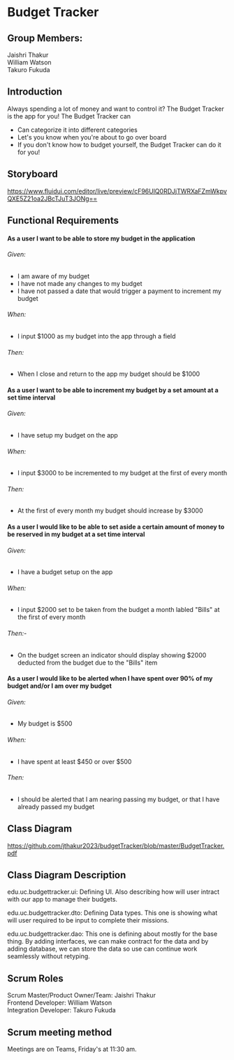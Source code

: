 # Budget Tracker
## Group Members: </br>
Jaishri Thakur </br>
William Watson </br>
Takuro Fukuda </br>

## Introduction
Always spending a lot of money and want to control it? The Budget Tracker is the app for you! The Budget Tracker can</br>
* Can categorize it into different categories
* Let's you know when you're about to go over board
* If you don't know how to budget yourself, the Budget Tracker can do it for you!

## Storyboard
https://www.fluidui.com/editor/live/preview/cF96UlQ0RDJjTWRXaFZmWkpvQXE5Z21oa2JBcTJuT3JONg==
## Functional Requirements
#### As a user I want to be able to store my budget in the application
###### Given:
* I am aware of my budget
* I have not made any changes to my budget
* I have not passed a date that would trigger a payment to increment my budget
###### When:
* I input $1000 as my budget into the app through a field
###### Then:
* When I close and return to the app my budget should be $1000

#### As a user I want to be able to increment my budget by a set amount at a set time interval
###### Given:
* I have setup my budget on the app
###### When:
* I input $3000 to be incremented to my budget at the first of every month
###### Then:
* At the first of every month my budget should increase by $3000

#### As a user I would like to be able to set aside a certain amount of money to be reserved in my budget at a set time interval
###### Given:
* I have a budget setup on the app
###### When:
* I input $2000 set to be taken from the budget a month labled "Bills" at the first of every month
###### Then:-
* On the budget screen an indicator should display showing $2000 deducted from the budget due to the "Bills" item

#### As a user I would like to be alerted when I have spent over 90% of my budget and/or I am over my budget
###### Given:
* My budget is $500
###### When:
* I have spent at least $450 or over $500
###### Then:
* I should be alerted that I am nearing passing my budget, or that I have already passed my budget

## Class Diagram
https://github.com/jthakur2023/budgetTracker/blob/master/BudgetTracker.pdf

## Class Diagram Description
edu.uc.budgettracker.ui: Defining UI. Also describing how will user intract with our app to manage their budgets.

edu.uc.budgettracker.dto: Defining Data types. This one is showing what will user required to be input to complete their missions.

edu.uc.budgettracker.dao: This one is defining about mostly for the base thing. By adding interfaces, we can make contract for the data and by adding database, we can store the data so use can continue work seamlessly without retyping.

## Scrum Roles
Scrum Master/Product Owner/Team: Jaishri Thakur </br>
Frontend Developer: William Watson   </br>
Integration Developer: Takuro Fukuda

## Scrum meeting method
Meetings are on Teams, Friday's at 11:30 am. 
